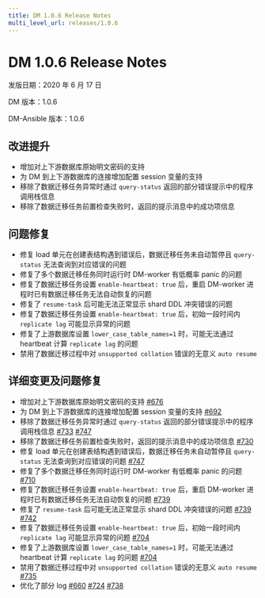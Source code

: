 ```yaml
---
title: DM 1.0.6 Release Notes
multi_level_url: releases/1.0.6
---
```


# DM 1.0.6 Release Notes

发版日期：2020 年 6 月 17 日

DM 版本：1.0.6

DM-Ansible 版本：1.0.6

## 改进提升

- 增加对上下游数据库原始明文密码的支持
- 为 DM 到上下游数据库的连接增加配置 session 变量的支持
- 移除了数据迁移任务异常时通过 `query-status` 返回的部分错误提示中的程序调用栈信息
- 移除了数据迁移任务前置检查失败时，返回的提示消息中的成功项信息

## 问题修复

- 修复 load 单元在创建表结构遇到错误后，数据迁移任务未自动暂停且 `query-status` 无法查询到对应错误的问题
- 修复了多个数据迁移任务同时运行时 DM-worker 有低概率 panic 的问题
- 修复了数据迁移任务设置 `enable-heartbeat: true` 后，重启 DM-worker 进程时已有数据迁移任务无法自动恢复的问题
- 修复了 `resume-task` 后可能无法正常显示 shard DDL 冲突错误的问题
- 修复了数据迁移任务设置 `enable-heartbeat: true` 后，初始一段时间内 `replicate lag` 可能显示异常的问题
- 修复了上游数据库设置 `lower_case_table_names=1` 时，可能无法通过 heartbeat 计算 `replicate lag` 的问题
- 禁用了数据迁移过程中对 `unsupported collation` 错误的无意义 `auto resume`

## 详细变更及问题修复

- 增加对上下游数据库原始明文密码的支持 [#676](https://github.com/pingcap/dm/pull/676)
- 为 DM 到上下游数据库的连接增加配置 session 变量的支持 [#692](https://github.com/pingcap/dm/pull/692)
- 移除了数据迁移任务异常时通过 `query-status` 返回的部分错误提示中的程序调用栈信息 [#733](https://github.com/pingcap/dm/pull/733) [#747](https://github.com/pingcap/dm/pull/747)
- 移除了数据迁移任务前置检查失败时，返回的提示消息中的成功项信息 [#730](https://github.com/pingcap/dm/pull/730)
- 修复 load 单元在创建表结构遇到错误后，数据迁移任务未自动暂停且 `query-status` 无法查询到对应错误的问题 [#747](https://github.com/pingcap/dm/pull/747)
- 修复了多个数据迁移任务同时运行时 DM-worker 有低概率 panic 的问题 [#710](https://github.com/pingcap/dm/pull/710)
- 修复了数据迁移任务设置 `enable-heartbeat: true` 后，重启 DM-worker 进程时已有数据迁移任务无法自动恢复的问题 [#739](https://github.com/pingcap/dm/pull/739)
- 修复了 `resume-task` 后可能无法正常显示 shard DDL 冲突错误的问题 [#739](https://github.com/pingcap/dm/pull/739) [#742](https://github.com/pingcap/dm/pull/742)
- 修复了数据迁移任务设置 `enable-heartbeat: true` 后，初始一段时间内 `replicate lag` 可能显示异常的问题 [#704](https://github.com/pingcap/dm/pull/704)
- 修复了上游数据库设置 `lower_case_table_names=1` 时，可能无法通过 heartbeat 计算 `replicate lag` 的问题 [#704](https://github.com/pingcap/dm/pull/704)
- 禁用了数据迁移过程中对 `unsupported collation` 错误的无意义 `auto resume` [#735](https://github.com/pingcap/dm/pull/735)
- 优化了部分 log [#660](https://github.com/pingcap/dm/pull/660) [#724](https://github.com/pingcap/dm/pull/724) [#738](https://github.com/pingcap/dm/pull/738)
